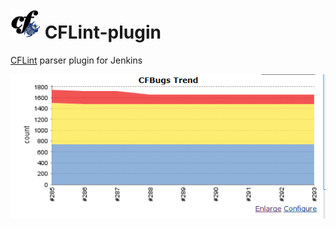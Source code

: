  ![](/src/main/webapp/icons/CFBugs48x48.png ) CFLint-plugin
=============

[CFLint](https://github.com/ryaneberly/CFLint/) parser plugin for Jenkins

![Screen shot](/src/main/resources/screen.PNG "Chart")
